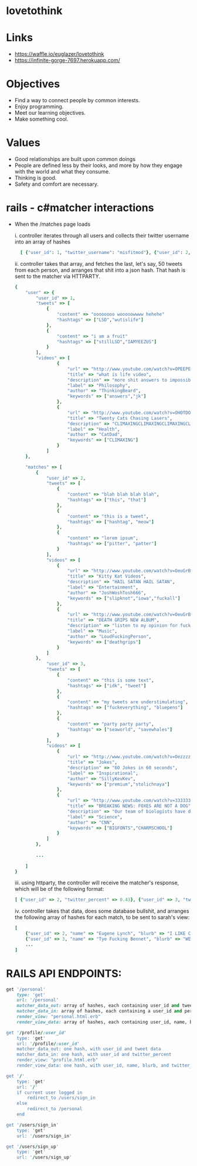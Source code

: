 lovetothink
===========

# Links
* https://waffle.io/euglazer/lovetothink
* https://infinite-gorge-7697.herokuapp.com/

# Objectives
* Find a way to connect people by common interests. 
* Enjoy programming.
* Meet our learning objectives.
* Make something cool.

# Values
* Good relationships are built upon common doings
* People are defined less by their looks, and more by how they engage with the world and what they consume.
* Thinking is good.
* Safety and comfort are necessary.

# rails - c#matcher interactions
* When the /matches page loads

	i. controller iterates through all users and collects their twitter username into an array of hashes
	```ruby
	  [ {"user_id": 1, "twitter_username": "misfitmod"}, {"user_id": 2, "twitter_username": "deephousekitty"}, ... ]
	```
  ii. controller takes that array, and fetches the last, let's say, 50 tweets from each person, and arranges that shit into a json hash. That hash is sent to the matcher via HTTPARTY.
	```ruby
	{
		"user" => {
			"user_id" => 1,
			"tweets" => [
				{
					"content" => "oooooooo wooooowwww hehehe"
					"hashtags" => ["LSD","wutislife"]
				},
				{
					"content" => "i am a fruit"
					"hashtags" => ["stillLSD","IAMYEEZUS"]
				}
			],
			"videos" => [
					{
						"url" => "http://www.youtube.com/watch?v=OPEEPEE&feature=youtube_gdata_player",
						"title" => "what is life video",
						"description" => "more shit answers to impossible questions",
						"label" => "Philosophy",
						"author" => "ThinkingBeard",
						"keywords" => ["answers","jk"]
					},
					{
						"url" => "http://www.youtube.com/watch?v=OHOTDOGfs0xF&feature=youtube_gdata_player",
						"title" => "Twenty Cats Chasing Lasers",
						"description" => "CLIMAXINGCLIMAXINGCLIMAXINGCLIMAXINGCLIMAXING",
						"label" => "Health",
						"author" => "CatDad",
						"keywords" => ["CLIMAXING"]
					}
				]
		},
	
		"matches" => [ 
			{ 
				"user_id" => 2,
				"tweets" => [
					{ 
						"content" => "blah blah blah blah",
						"hashtags" => ["this", "that"]
					},
					{ 
						"content" => "this is a tweet",
						"hashtags" => ["hashtag", "meow"]
					},
					{ 
						"content" => "lorem ipsum",
						"hashtags" => ["pitter", "patter"]
					}
				],
				"videos" => [
					{
						"url" => "http://www.youtube.com/watch?v=OeuGrBs0xFk&feature=youtube_gdata_player",
						"title" => "Kitty Kat Videos",
						"description" => "HAIL SATAN HAIL SATAN",
						"label" => "Entertainment",
						"author" => "JoshWoshTosh666",
						"keywords" => ["slipknot","iowa","fuckall"]
					},
					{
						"url" => "http://www.youtube.com/watch?v=OeuGrBsfs0xF&feature=youtube_gdata_player",
						"title" => "DEATH GRIPS NEW ALBUM",
						"description" => "listen to my opinion for fucking 20 minutes. I am an expert, and I am loud.",
						"label" => "Music",
						"author" => "LoudFuckingPerson",
						"keywords" => ["deathgrips"]
					}
				]
			},
				"user_id" => 3,
				"tweets" => [
					{ 
						"content" => "this is some text",
						"hashtags" => ["idk", "tweet"]
					},
					{ 
						"content" => "my tweets are understimulating",
						"hashtags" => ["fuckeverything", "bluepens"]
					},
					{ 
						"content" => "party party party",
						"hashtags" => ["seaworld", "savewhales"]
					}
				],
				"videos" => [
					{
						"url" => "http://www.youtube.com/watch?v=Oezzzzzzs0xzk&feature=youtube_gdata_player",
						"title" => "Jokes",
						"description" => "60 Jokes in 60 seconds",
						"label" => "Inspirational",
						"author" => "SillyKevKev",
						"keywords" => ["premium","stolichnaya"]
					},
					{
						"url" => "http://www.youtube.com/watch?v=3333333333&feature=youtube_gdata_player",
						"title" => "BREAKING NEWS: FOXES ARE NOT A DOG",
						"description" => "Our team of biologists have determined that foxes are not a dog. They also do not know what a fox is. Breaking news...",
						"label" => "Science",
						"author" => "CNN",
						"keywords" => ["BIGFONTS","CHARMSCHOOL"]
					}
				]
			},
		
			...
		
		]
	}

	```
	iii. using httparty, the controller will receive the matcher's response, which will be of the following format:
	```ruby 
	[ {"user_id" => 2, "twitter_percent" => 0.43}, {"user_id" => 3, "twitter_percent" => 0.56}, ... ]		
	```
	iv. controller takes that data, does some database bullshit, and arranges the following array of hashes for each match, to be sent to sarah's view:
	```ruby 
	[ 
		{"user_id" => 2, "name" => "Eugene Lynch", "blurb" => "I LIKE CATS AND ELECTRITY", "twitter_percent" => 0.32}, 
		{"user_id" => 3, "name" => "Tye Fucking Bennet", "blurb" => "WELCOME TO INVERCARGILL", "twitter_percent" => 0.56}, 
		... 
	]
	```
	
# RAILS API ENDPOINTS:
```ruby
get '/personal'
	type: 'get'
	url: '/personal'
	matcher_data_out: array of hashes, each containing user_id and tweet data.
	matcher_data_in: array of hashes, each containing a user_id and percent 
	render_view: "personal.html.erb"
	render_view_data: array of hashes, each containing user_id, name, blurb, image_url, and twitter percent. Also user's info: name, blurb, image_url, last 5 tweets.

get '/profile/:user_id'
	type: 'get'
	url: '/profile/:user_id'
	matcher_data_out: one hash, with user_id and tweet data
	matcher_data_in: one hash, with user_id and twitter_percent
	render_view: "profile.html.erb"
	render_view_data: one hash, with user_id, name, blurb, and twitter_percent.

get '/'
	type: 'get'
	url: '/'
	if current user logged in 
		redirect_to /users/sign_in
	else
		redirect_to /personal
	end

get '/users/sign_in'
	type: 'get'
	url: '/users/sign_in'

get '/users/sign_up'
	type: 'get'
	url: '/users/sign_up'

```
